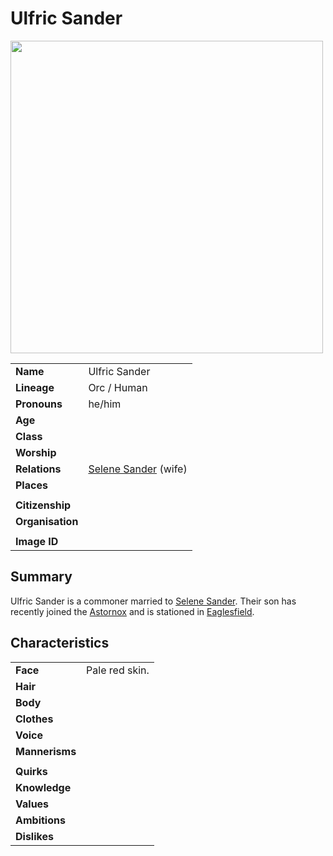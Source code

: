 # Ulfric Sander

<img src="https://raw.githubusercontent.com/jesskelsall/astarus-images/main/characters/portraits/imageid.png" height="500" />

|||
| --- | --- |
| **Name** | Ulfric Sander | character.3
| **Lineage** | Orc / Human |
| **Pronouns** | he/him |
| **Age** | |
| **Class** | |
| **Worship** | |
| **Relations** | [Selene Sander](selene-sander.md) (wife) |
| **Places** | |
|||
| **Citizenship** | |
| **Organisation** | |
|||
| **Image ID** | |

## Summary

Ulfric Sander is a commoner married to [Selene Sander](selene-sander.md). Their son has recently joined the [Astornox](../organisations/government/astornox/astornox.md) and is stationed in [Eaglesfield](../places/settlements/towns/eaglesfield.md).

## Characteristics

| | |
| --- | --- |
| **Face** | Pale red skin. | characteristics.2
| **Hair** | |
| **Body** | |
| **Clothes** | |
| **Voice** | |
| **Mannerisms** | |
| | |
| **Quirks** | |
| **Knowledge** | |
| **Values** | |
| **Ambitions** | |
| **Dislikes** | |
